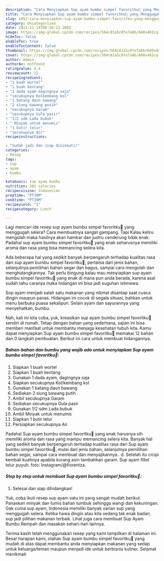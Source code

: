 ```yaml
---
description: "Cara Menyiapkan Sup ayam bumbu simpel favoritku🥰 yang Menggugah Selera, Buat Buka Puasa Lezat"
title: "Cara Menyiapkan Sup ayam bumbu simpel favoritku🥰 yang Menggugah Selera, Buat Buka Puasa Lezat"
slug: 1652-cara-menyiapkan-sup-ayam-bumbu-simpel-favoritku-yang-menggugah-selera-buat-buka-puasa-lezat
category: Uncategorized
date: 2022-11-14T06:50:23.280Z
image: https://img-global.cpcdn.com/recipes/564c81a5c0fe7a8b/680x482cq70/sup-ayam-bumbu-simpel-favoritku-foto-resep-utama.jpg
hideToc: false
enableToc: true
enableTocContent: false
thumbnail: https://img-global.cpcdn.com/recipes/564c81a5c0fe7a8b/680x482cq70/sup-ayam-bumbu-simpel-favoritku-foto-resep-utama.jpg
cover: https://img-global.cpcdn.com/recipes/564c81a5c0fe7a8b/680x482cq70/sup-ayam-bumbu-simpel-favoritku-foto-resep-utama.jpg
author: Admin
authorAv: notfound
ratingvalue: 4.4
reviewcount: 22
recipeingredient:
- "1 buah wortel"
- "1 buah kentang"
- "1 dada ayam dagingnya saja"
- "secukupnya Kolkembang kol"
- "1 batang daun bawang"
- "2 siung bawang putih"
- "secukupnya Garam"
- "secukupnya Gula pasir"
- "1/2 sdm Lada bubuk"
- " Minyak untuk menumis"
- "1 butir telur"
- "secukupnya Air"
recipeinstructions:

- "Sudah jadi dan siap dinikmati!"
categories:
- Resep
tags:
- sup
- ayam
- bumbu

katakunci: sup ayam bumbu 
nutrition: 281 calories
recipecuisine: Indonesian
preptime: "PT39M"
cooktime: "PT39M"
recipeyield: "1"
recipecategory: Lunch

---
```



Lagi mencari ide resep sup ayam bumbu simpel favoritku🥰 yang menggugah selera? Cara membuatnya sangat gampang. Tapi Kalau keliru mengolah maka hasilnya akan hambar dan justru cenderung tidak enak. Padahal sup ayam bumbu simpel favoritku🥰 yang enak seharusnya memiliki aroma dan rasa yang bisa memancing selera kita.


Ada beberapa hal yang sedikit banyak berpengaruh terhadap kualitas rasa dari sup ayam bumbu simpel favoritku🥰, pertama dari jenis bahan, selanjutnya pemilihan bahan segar dan bagus, sampai cara mengolah dan menghidangkannya. Tak perlu bingung kalau mau menyiapkan sup ayam bumbu simpel favoritku🥰 yang enak di mana pun anda berada, karena asal sudah tahu caranya maka hidangan ini bisa jadi suguhan istimewa.

Sop ayam menjadi salah satu makanan yang nikmat disantap saat cuaca dingin maupun panas. Hidangan ini cocok di segala situasi, bahkan untuk menu berbuka puasa sekalipun. Selain ayam dan sayurannya yang menyehatkan, bumbu.


Nah, kali ini kita coba, yuk, kreasikan sup ayam bumbu simpel favoritku🥰 sendiri di rumah. Tetap dengan bahan yang sederhana, sajian ini bisa memberi manfaat untuk membantu menjaga kesehatan tubuh kita. Kamu dapat menyiapkan Sup ayam bumbu simpel favoritku🥰 memakai 12 bahan dan 0 langkah pembuatan. Berikut ini cara untuk membuat hidangannya.

<!--inarticleads1-->

##### Bahan-bahan dan bumbu yang wajib ada untuk menyiapkan Sup ayam bumbu simpel favoritku🥰:

1. Siapkan 1 buah wortel
1. Siapkan 1 buah kentang
1. Gunakan 1 dada ayam, dagingnya saja
1. Siapkan secukupnya Kol/kembang kol
1. Gunakan 1 batang daun bawang
1. Sediakan 2 siung bawang putih
1. Ambil secukupnya Garam
1. Sediakan secukupnya Gula pasir
1. Gunakan 1/2 sdm Lada bubuk
1. Ambil  Minyak untuk menumis
1. Siapkan 1 butir telur
1. Persiapkan secukupnya Air


Padahal Sup ayam bumbu simpel favoritku🥰 yang enak harusnya sih memiliki aroma dan rasa yang mampu memancing selera kita. Banyak hal yang sedikit banyak berpengaruh terhadap kualitas rasa dari Sup ayam bumbu simpel favoritku🥰, mulai dari jenis bahan, selanjutnya pemilihan bahan segar, sampai cara membuat dan menyajikannya.. d. Setelah itu cicipi kembali kuahnya apabila kurang asin tambahkan garam. Sup ayam fillet telur puyuh. foto: Instagram/@fiorentza. 

<!--inarticleads2-->

##### Step by step untuk membuat Sup ayam bumbu simpel favoritku🥰:


1. Selesai dan siap dihidangkan!

Yuk, coba ikuti resep sup ayam satu ini yang sangat mudah berikut. Panaskan minyak dan tumis bahan tumbuk sehingga wangi dan kekuningan. Gak cuma sup ayam, Indonesia memiliki banyak varian sup yang menggugah selera. Ketika hawa dingin atau kita sedang tak enak badan, sup jadi pilihan makanan terbaik. Lihat juga cara membuat Sup Ayam Bumbu Rempah dan masakan sehari-hari lainnya. 

Terima kasih telah menggunakan resep yang kami tampilkan di halaman ini. Besar harapan kami, olahan Sup ayam bumbu simpel favoritku🥰 yang mudah di atas dapat membantu anda menyiapkan makanan yang sedap untuk keluarga/teman maupun menjadi ide untuk berbisnis kuliner. Selamat menikmati
